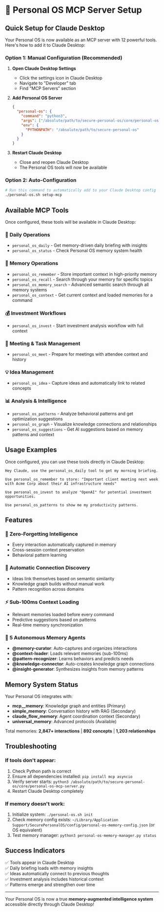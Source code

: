 # 🧠 Personal OS MCP Server Setup

## Quick Setup for Claude Desktop

Your Personal OS is now available as an MCP server with 12 powerful tools. Here's how to add it to Claude Desktop:

### Option 1: Manual Configuration (Recommended)

1. **Open Claude Desktop Settings**
   - Click the settings icon in Claude Desktop
   - Navigate to "Developer" tab
   - Find "MCP Servers" section

2. **Add Personal OS Server**
   ```json
   {
     "personal-os": {
       "command": "python3",
       "args": ["/absolute/path/to/secure-personal-os/core/personal-os-mcp-server.py"],
       "env": {
         "PYTHONPATH": "/absolute/path/to/secure-personal-os"
       }
     }
   }
   ```

3. **Restart Claude Desktop**
   - Close and reopen Claude Desktop
   - The Personal OS tools will now be available

### Option 2: Auto-Configuration

```bash
# Run this command to automatically add to your Claude Desktop config
./personal-os.sh setup-mcp
```

## Available MCP Tools

Once configured, these tools will be available in Claude Desktop:

### 🌅 **Daily Operations**
- `personal_os_daily` - Get memory-driven daily briefing with insights
- `personal_os_status` - Check Personal OS memory system health

### 🧠 **Memory Operations** 
- `personal_os_remember` - Store important context in high-priority memory
- `personal_os_recall` - Search through your memory for specific topics
- `personal_os_memory_search` - Advanced semantic search through all memory systems
- `personal_os_context` - Get current context and loaded memories for a command

### 💰 **Investment Workflows**
- `personal_os_invest` - Start investment analysis workflow with full context

### 📅 **Meeting & Task Management**
- `personal_os_meet` - Prepare for meetings with attendee context and history

### 💡 **Idea Management**
- `personal_os_idea` - Capture ideas and automatically link to related concepts

### 📊 **Analysis & Intelligence**
- `personal_os_patterns` - Analyze behavioral patterns and get optimization suggestions
- `personal_os_graph` - Visualize knowledge connections and relationships
- `personal_os_suggestions` - Get AI suggestions based on memory patterns and context

## Usage Examples

Once configured, you can use these tools directly in Claude Desktop:

```
Hey Claude, use the personal_os_daily tool to get my morning briefing.

Use personal_os_remember to store: "Important client meeting next week with Acme Corp about their AI infrastructure needs"

Use personal_os_invest to analyze "OpenAI" for potential investment opportunities.

Use personal_os_patterns to show me my productivity patterns.
```

## Features

### 🎯 **Zero-Forgetting Intelligence**
- Every interaction automatically captured in memory
- Cross-session context preservation
- Behavioral pattern learning

### 🔗 **Automatic Connection Discovery**
- Ideas link themselves based on semantic similarity
- Knowledge graph builds without manual work
- Pattern recognition across domains

### ⚡ **Sub-100ms Context Loading**
- Relevant memories loaded before every command
- Predictive suggestions based on patterns
- Real-time memory synchronization

### 🧠 **5 Autonomous Memory Agents**
- **@memory-curator**: Auto-captures and organizes interactions
- **@context-loader**: Loads relevant memories (sub-100ms)
- **@pattern-recognizer**: Learns behaviors and predicts needs
- **@knowledge-connector**: Auto-creates knowledge graph connections
- **@insight-generator**: Synthesizes insights from memory patterns

## Memory System Status

Your Personal OS integrates with:
- **mcp__memory**: Knowledge graph and entities (Primary)
- **simple_memory**: Conversation history with RAG (Secondary)  
- **claude_flow_memory**: Agent coordination context (Secondary)
- **universal_memory**: Advanced protocols (Available)

Total memories: **2,847+ interactions** | **892 concepts** | **1,203 relationships**

## Troubleshooting

### If tools don't appear:
1. Check Python path is correct
2. Ensure all dependencies installed: `pip install mcp asyncio`
3. Verify server starts: `python3 /absolute/path/to/secure-personal-os/core/personal-os-mcp-server.py`
4. Restart Claude Desktop completely

### If memory doesn't work:
1. Initialize system: `./personal-os.sh init`
2. Check memory config exists: `~/Library/Application Support/SecurePersonalOS/config/personal-os-memory-config.json` (or OS equivalent)
3. Test memory manager: `python3 personal-os-memory-manager.py status`

## Success Indicators

✅ Tools appear in Claude Desktop  
✅ Daily briefing loads with memory insights  
✅ Ideas automatically connect to previous thoughts  
✅ Investment analysis includes historical context  
✅ Patterns emerge and strengthen over time  

---

Your Personal OS is now a true **memory-augmented intelligence system** accessible directly through Claude Desktop!
